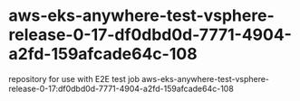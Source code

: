 # aws-eks-anywhere-test-vsphere-release-0-17-df0dbd0d-7771-4904-a2fd-159afcade64c-108
repository for use with E2E test job aws-eks-anywhere-test-vsphere-release-0-17:df0dbd0d-7771-4904-a2fd-159afcade64c-108
